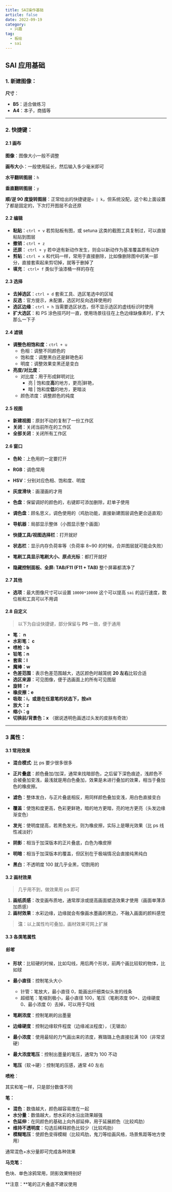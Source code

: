 ```yaml
---
title: SAI操作基础
article: false
date: 2022-09-19
category:
  - 兴趣
tag:
  - 板绘
  - sai
---
```


## SAI 应用基础

### 1. 新建图像：

**尺寸**：

- **B5**：适合做练习
- **A4**：本子，商插等

---

### 2. 快捷键：

#### 2.1 画布

**图像**：图像大小一般不调整

**画布大小**：一般使用延长，然后输入多少毫米即可

**水平翻转图层**：`h`

**垂直翻转图层**：`y`

**顺/逆 90 度旋转图层**：正常给出的快捷键是`u | k`，但系统没配，这个和上面设置了都是固定的，下次打开图层不会还原

#### 2.2 编辑

- **粘贴**：`ctrl + v` 若剪贴板有图，或 setuna 这类的截图工具复制过，可以直接粘贴到图层
- **撤销**：`ctrl + z`
- **还原**： `ctrl + y` 若中途有新动作发生，则会以新动作为基准覆盖原有动作
- **剪贴**：`ctrl + x` 和代码一样，常用于直接删除，比如像删除图中的某一部分，直接套索起来剪切掉，就等于删掉了
- **填充**： `ctrl+ f` 类似于油漆桶一样的存在

#### 2.3 选择

- **去掉选区**：`ctrl + d` 套索工具、选区笔选中的区域
- **反选**：官方提示，未配置，选区时反向选择使用的
- **选区边缘**：`ctrl + h` 当需要选区状态，但不显示选区的虚线标识时使用
- **扩大选区**：和 PS 涂色技巧时一直，使用场景往往在上色边缘缺像素时，扩大那么一下子

#### 2.4 滤镜

- **调整色相饱和度**：`ctrl + u`
  - 色相：调整不同颜色的
  - 饱和度：调整黑白还是鲜艳色彩
  - 明度：调整效果变黑还是变白
- **亮度/对比度**：
  - 对比度：用于形成鲜明对比
    - 亮 | 饱和度**高**的地方，更亮|鲜艳，
    - 暗 | 饱和度**低**的地方，更暗淡
  - 颜色浓度：调整颜色的纯度

#### 2.5 视图

- **新建视图**：原封不动的复制了一份工作区
- **关闭**：关闭当前所在的工作区
- **全部关闭**：关闭所有工作区

#### 2.6 窗口

- **色轮**：上色用的一定要打开
- **RGB**：调色常用
- **HSV**：分别对应色相、饱和度、明度
- **灰度滑块**：画漫画的才用
- **色盘**：保留调好的颜色的，右键即可添加删除，赶单子使用
- **调色盘**：顾名思义，调色使用的（鸡肋功能，直接新建图层调色更合适直观）

- **导航器**：局部显示整体（小图显示整个画面）
- **快捷工具/视图选择栏**：打开就好
- **状态栏**：显示内存负荷率等（负荷率 8~90 的时候，合并图层就可能会失败）

- **笔刷工具显示笔刷大小、原点光标**：都打开就好
- **隐藏控制面板、全屏: TAB/F11 (F11 + TAB)** 整个屏幕都清净了

#### 2.7 其他

- **选项**：最大图像尺寸可以设置 `10000*10000` 这个可以提高 `sai` 的运行速度，数位板和工具可以不用调

#### 2.8 自定义

> 以下为自设快捷键，部分保留与 **PS** 一致，便于通用

- **笔**： **n**
- **水彩笔： c**
- **喷枪：b**
- **铅笔：n**
- **套索：l**
- **魔棒：w**
- **色差范围**：表示色差范围越大，选区颜色时越笼统 **20 左右**比较合适
- **选区来源**：可见图像，便于选画面上的所有可见图层
- **旋转：r**
- **橡皮擦：e**
- **吸取：i，**或是在任意笔的状态下，按**alt**
- **放大：z**
- **缩小：g**
- **切换前/背景色：x** （据说透明色画透过头发的皮肤有奇效）

---

### 3 属性：

#### 3.1 常用效果

- **混合模式**: 比 ps 要少很多很多

- **正片叠底**：颜色叠加/加深，通常来找暗部色，之后留下深色痕迹，浅颜色不会被叠加变浅，最浅就是用白色叠加，效果是未进行叠加的效果，相当于叠加色的橡皮擦。
- **滤色**：整体发白，与正片叠底相反，用同样颜色叠加变浅，用白色直接变白
- **覆盖**：使饱和度更高，色彩更鲜艳，暗的地方更暗，亮的地方更亮（头发边缘渐变色）
- **发光**：使明度提高，若黑色发光，则为橡皮擦，实际上是曝光效果（比 ps 线性减淡好）
- **阴影**：相当于加深版本的正片叠底，白色为橡皮擦
- **明暗**：相当于加深版本的覆盖，但区别在于极端情况会直接纯黑纯白
- **黑白**：不透明度 100 就几乎全黑，切割用的

#### 3.2 画材效果

> 几乎用不到，做效果用 ps 即可

1. **画纸质感**：改变画布质地，通常厚涂或提高画面塑造效果才使用（画面单薄添加质感）
2. **画材效果**：水彩边缘，边缘就会有像画水墨画的黑边，不融入画面的颜料感觉

> **注**：以上属性均可叠加，画材效果可网上扩展

#### 3.3 各类笔属性

##### 铅笔

- **形状**：比较硬的时候，比如勾线，用后两个形状，前两个画比较软的物体，比如球

- **最小直径**：控制笔头大小

  - 针管：笔放大，最小直径 0，能画出纤细类似头发的线条
  - 超细笔：笔缩到极小，最小直径 100，笔压（笔刷浓度 90+、边缘硬度 0、最小浓度 0）去掉，可以用于勾线

- **笔刷浓度**：控制笔刷的出墨量

- **边缘硬度**：控制边缘软件程度（边缘减淡程度），（无锯齿）

- **最小浓度**：使用最轻的力气画出来的浓度，赛璐璐上色直接拉满 100（非常坚硬）

- **最大浓度笔压**：控制出墨量的笔压，通常为 100 不动

- **笔压**（软->硬）：控制笔的压感，通常 40 左右

**喷枪**：

其实和笔一样，只是部分数值不同

**笔：**

- **混色**：数值越大，颜色越容易搅在一起
- **水分量**：数值越大，想水彩的水沿出效果越强
- **色延伸**：在同颜色的基础上向外部延伸，用于延展颜色（比较鸡肋）
- **维持不透明度**：勾选后稀释颜色比较少（比较鸡肋）
- **模糊笔压**：使颜色变得模糊（比较鸡肋，鬼刀等绘画风格，场景焦距等地方使用）

通常混色+水分量即可完成各种效果

**马克笔：**

色块、单色涂鸦常用，阴影效果特别好

**注意：**笔的正片叠底不建议使用

